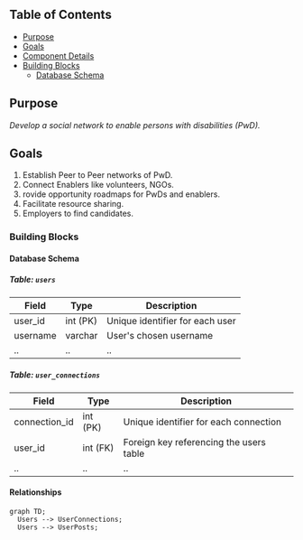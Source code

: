 ## Table of Contents
- [Purpose](#purpose)
- [Goals](#goals)
- [Component Details](#component-details)
- [Building Blocks](#building-blocks)
    - [Database Schema](#database-schema)

## Purpose
*Develop a social network to enable persons with disabilities (PwD).*

## Goals
1. Establish Peer to Peer networks of PwD.
2. Connect Enablers like volunteers, NGOs.
3. rovide opportunity roadmaps for PwDs and enablers. 
4. Facilitate resource sharing. 
5. Employers to find candidates.


### Building Blocks
#### Database Schema
##### Table: `users`
| Field | Type | Description |
| -------- | -------- | -------- |
| user_id | int (PK) | Unique identifier for each user |
| username | varchar | User's chosen username |
| .. | .. | .. |

##### Table: `user_connections`
| Field | Type | Description |
| -------- | -------- | -------- |
| connection_id | int (PK) | Unique identifier for each connection |
| user_id | int (FK) | Foreign key referencing the users table |
| .. | .. | .. |

#### Relationships
```mermaid
graph TD;
  Users --> UserConnections;
  Users --> UserPosts;
``````